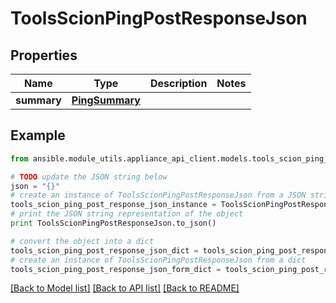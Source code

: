 # ToolsScionPingPostResponseJson


## Properties

Name | Type | Description | Notes
------------ | ------------- | ------------- | -------------
**summary** | [**PingSummary**](PingSummary.md) |  | 

## Example

```python
from ansible.module_utils.appliance_api_client.models.tools_scion_ping_post_response_json import ToolsScionPingPostResponseJson

# TODO update the JSON string below
json = "{}"
# create an instance of ToolsScionPingPostResponseJson from a JSON string
tools_scion_ping_post_response_json_instance = ToolsScionPingPostResponseJson.from_json(json)
# print the JSON string representation of the object
print ToolsScionPingPostResponseJson.to_json()

# convert the object into a dict
tools_scion_ping_post_response_json_dict = tools_scion_ping_post_response_json_instance.to_dict()
# create an instance of ToolsScionPingPostResponseJson from a dict
tools_scion_ping_post_response_json_form_dict = tools_scion_ping_post_response_json.from_dict(tools_scion_ping_post_response_json_dict)
```
[[Back to Model list]](../README.md#documentation-for-models) [[Back to API list]](../README.md#documentation-for-api-endpoints) [[Back to README]](../README.md)


